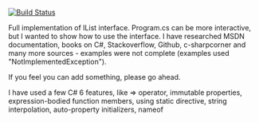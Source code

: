 [![Build Status](https://travis-ci.org/christopherie/improved-barnacle.svg?branch=master)](https://travis-ci.org/christopherie/improved-barnacle)

Full implementation of IList<T> interface.
Program.cs can be more interactive, but I wanted to show how to use the interface. I have researched MSDN documentation, books on C#, Stackoverflow, Github, c-sharpcorner and many more sources - examples were not complete (examples used "NotImplementedException").

If you feel you can add something, please go ahead.

I have used a few C# 6 features, like => operator, immutable properties, expression-bodied function members, using static directive, string interpolation, auto-property initializers, nameof
